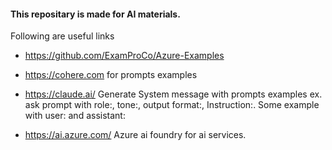 #### This repositary is made for AI materials. 
Following are useful links
* https://github.com/ExamProCo/Azure-Examples

* https://cohere.com
    for prompts examples
    
* https://claude.ai/
    Generate System message with prompts examples ex. ask prompt with role:, tone:, output format:, Instruction:. 
    Some example with user: and assistant:

* https://ai.azure.com/
    Azure ai foundry for ai services.
